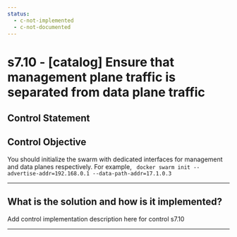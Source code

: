 ```yaml
---
status:
  - c-not-implemented
  - c-not-documented
---
```


# s7.10 - \[catalog\] Ensure that management plane traffic is separated from data plane traffic

## Control Statement

## Control Objective

You should initialize the swarm with dedicated interfaces for management and data planes respectively.     For example,  ```  docker swarm init --advertise-addr=192.168.0.1 --data-path-addr=17.1.0.3  ```

______________________________________________________________________

## What is the solution and how is it implemented?

Add control implementation description here for control s7.10

______________________________________________________________________
